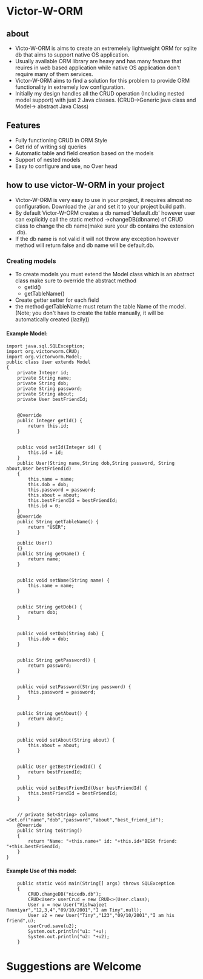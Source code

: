 # Victor-W-ORM
## about
- Victo-W-ORM is aims to create an extremelely lightweight ORM for sqlite db that aims to support native OS application.
- Usually available ORM library are heavy and has many feature that reuires in web based application while native OS application don't 
require many of them services.
- Victor-W-ORM aims to find a  solution for this problem to provide ORM functionality in extremely low configuration.
- Initially my design handles all the CRUD operation (Including nested model support) with just 2 Java classes. (CRUD->Generic java class and Model-> abstract Java Class)

## Features
- Fully functioning CRUD in ORM Style
- Get rid of writing sql queries
- Automatic table and field creation based on the models
- Support of nested models
- Easy to configure and use, no Over head

## how to use victor-W-ORM in your project
- Victor-W-ORM is very easy to use in your project, it requires almost no configuration. Download the .jar and set it to your project build path.
- By default Victor-W-ORM creates a db named 'default.db' however user can explicitly call the static method ->changeDB(dbname) of CRUD class to change the db name(make sure your db contains the extension .db).
- If the db name is not valid it will not throw any exception however method will return false and db name will be default.db.

### Creating models
- To create models you must extend the Model class which is an abstract class make sure to override the abstract method
    - getId()
    - getTableName()
- Create getter setter for each field
- the method getTableName must return the table Name of the model. (Note; you don't have to create the table manually, it will be automatically created (lazily))


#### Example Model:

```
import java.sql.SQLException;
import org.victorworm.CRUD;
import org.victorworm.Model;
public class User extends Model
{
	private Integer id;
	private String name;
	private String dob;
	private String password;
	private String about;
	private User bestFriendId;


	@Override
	public Integer getId() {
		return this.id;
	}


	public void setId(Integer id) {
		this.id = id;
	}
	public User(String name,String dob,String password, String about,User bestFriendId)
	{
		this.name = name;
		this.dob = dob;
		this.password = password;
		this.about = about;
		this.bestFriendId = bestFriendId;
        this.id = 0;
	}
	@Override
	public String getTableName() {
		return "USER";
	}

	public User()
	{}
	public String getName() {
		return name;
	}


	public void setName(String name) {
		this.name = name;
	}


	public String getDob() {
		return dob;
	}


	public void setDob(String dob) {
		this.dob = dob;
	}


	public String getPassword() {
		return password;
	}


	public void setPassword(String password) {
		this.password = password;
	}


	public String getAbout() {
		return about;
	}


	public void setAbout(String about) {
		this.about = about;
	}


	public User getBestFriendId() {
		return bestFriendId;
	}

	public void setBestFriendId(User bestFriendId) {
		this.bestFriendId = bestFriendId;
	}


	// private Set<String> columns =Set.of("name","dob","password","about","best_friend_id"); 
	@Override
    public String toString()
    {
        return "Name: "+this.name+" id: "+this.id+"BESt friend: "+this.bestFriendId;
    }
}
```

#### Example Use of this model:

```
	public static void main(String[] args) throws SQLException
	{
        CRUD.changeDB("nicedb.db");
		CRUD<User> userCrud = new CRUD<>(User.class);
		User u = new User("Vishwajeet Rauniyar","12,3,4","09/10/2001","I am Tiny",null);
		User u2 = new User("Tiny","123","09/10/2001","I am his friend",u);
		userCrud.save(u2);
        System.out.println("u1: "+u);
        System.out.println("u2: "+u2);
	}
```

# Suggestions are Welcome


